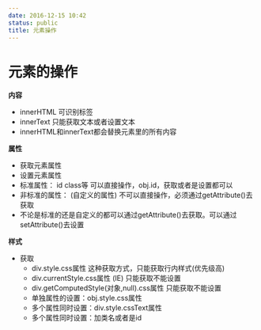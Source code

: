 ```yaml
---
date: 2016-12-15 10:42
status: public
title: 元素操作
---
```


# 元素的操作
**内容**
* innerHTML 可识别标签
* innerText 只能获取文本或者设置文本
* innerHTML和innerText都会替换元素里的所有内容

**属性**
* 获取元素属性
* 设置元素属性
* 标准属性： id class等  可以直接操作，obj.id，获取或者是设置都可以
* 非标准的属性：  (自定义的属性)  不可以直接操作，必须通过getAttribute()去获取
* 不论是标准的还是自定义的都可以通过getAttribute()去获取。可以通过setAttribute()去设置
    
**样式**
* 获取
    * div.style.css属性  这种获取方式，只能获取行内样式(优先级高)
    * div.currentStyle.css属性 (IE)  只能获取不能设置
    * div.getComputedStyle(对象,null).css属性  只能获取不能设置
    * 单独属性的设置：obj.style.css属性
    * 多个属性同时设置：div.style.cssText属性
    * 多个属性同时设置：加类名或者是id